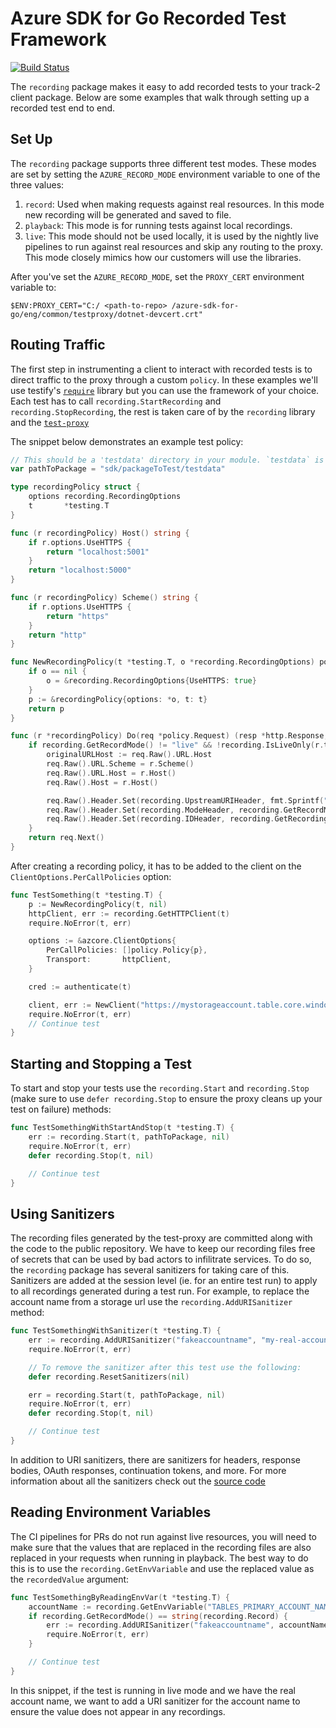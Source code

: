 # Azure SDK for Go Recorded Test Framework

[![Build Status](https://dev.azure.com/azure-sdk/public/_apis/build/status/go/Azure.azure-sdk-for-go?branchName=master)](https://dev.azure.com/azure-sdk/public/_build/latest?definitionId=1842&branchName=master)

The `recording` package makes it easy to add recorded tests to your track-2 client package.
Below are some examples that walk through setting up a recorded test end to end.

## Set Up
The `recording` package supports three different test modes. These modes are set by setting the `AZURE_RECORD_MODE` environment variable to one of the three values:
1. `record`: Used when making requests against real resources. In this mode new recording will be generated and saved to file.
2. `playback`: This mode is for running tests against local recordings.
3. `live`: This mode should not be used locally, it is used by the nightly live pipelines to run against real resources and skip any routing to the proxy. This mode closely mimics how our customers will use the libraries.

After you've set the `AZURE_RECORD_MODE`, set the `PROXY_CERT` environment variable to:
```pwsh
$ENV:PROXY_CERT="C:/ <path-to-repo> /azure-sdk-for-go/eng/common/testproxy/dotnet-devcert.crt"
```

## Routing Traffic

The first step in instrumenting a client to interact with recorded tests is to direct traffic to the proxy through a custom `policy`. In these examples we'll use testify's [`require`](https://pkg.go.dev/github.com/stretchr/testify/require) library but you can use the framework of your choice. Each test has to call `recording.StartRecording` and `recording.StopRecording`, the rest is taken care of by the `recording` library and the [`test-proxy`](https://github.com/Azure/azure-sdk-tools/tree/main/tools/test-proxy)

The snippet below demonstrates an example test policy:

```go Snippet:PolicyDefinition
// This should be a 'testdata' directory in your module. `testdata` is ignored by the go tool, making it perfect for ancillary data
var pathToPackage = "sdk/packageToTest/testdata"

type recordingPolicy struct {
    options recording.RecordingOptions
    t       *testing.T
}

func (r recordingPolicy) Host() string {
    if r.options.UseHTTPS {
        return "localhost:5001"
    }
    return "localhost:5000"
}

func (r recordingPolicy) Scheme() string {
    if r.options.UseHTTPS {
        return "https"
    }
    return "http"
}

func NewRecordingPolicy(t *testing.T, o *recording.RecordingOptions) policy.Policy {
    if o == nil {
        o = &recording.RecordingOptions{UseHTTPS: true}
    }
    p := &recordingPolicy{options: *o, t: t}
    return p
}

func (r *recordingPolicy) Do(req *policy.Request) (resp *http.Response, err error) {
    if recording.GetRecordMode() != "live" && !recording.IsLiveOnly(r.t) {
        originalURLHost := req.Raw().URL.Host
        req.Raw().URL.Scheme = r.Scheme()
        req.Raw().URL.Host = r.Host()
        req.Raw().Host = r.Host()

        req.Raw().Header.Set(recording.UpstreamURIHeader, fmt.Sprintf("%v://%v", r.Scheme(), originalURLHost))
        req.Raw().Header.Set(recording.ModeHeader, recording.GetRecordMode())
        req.Raw().Header.Set(recording.IDHeader, recording.GetRecordingId(r.t))
    }
    return req.Next()
}
```

After creating a recording policy, it has to be added to the client on the `ClientOptions.PerCallPolicies` option:
```go Snippet:TestFunction
func TestSomething(t *testing.T) {
    p := NewRecordingPolicy(t, nil)
    httpClient, err := recording.GetHTTPClient(t)
    require.NoError(t, err)

    options := &azcore.ClientOptions{
        PerCallPolicies: []policy.Policy{p},
        Transport:       httpClient,
    }

    cred := authenticate(t)

    client, err := NewClient("https://mystorageaccount.table.core.windows.net", cred, options)
    require.NoError(t, err)
    // Continue test
}
```

## Starting and Stopping a Test
To start and stop your tests use the `recording.Start` and `recording.Stop` (make sure to use `defer recording.Stop` to ensure the proxy cleans up your test on failure) methods:
```go Snippet:StartAndStopRecording
func TestSomethingWithStartAndStop(t *testing.T) {
    err := recording.Start(t, pathToPackage, nil)
    require.NoError(t, err)
    defer recording.Stop(t, nil)

    // Continue test
}
```

## Using Sanitizers
The recording files generated by the test-proxy are committed along with the code to the public repository. We have to keep our recording files free of secrets that can be used by bad actors to infilitrate services. To do so, the `recording` package has several sanitizers for taking care of this. Sanitizers are added at the session level (ie. for an entire test run) to apply to all recordings generated during a test run. For example, to replace the account name from a storage url use the `recording.AddURISanitizer` method:
```go Snippet:UseSanitizer
func TestSomethingWithSanitizer(t *testing.T) {
    err := recording.AddURISanitizer("fakeaccountname", "my-real-account-name", nil)
    require.NoError(t, err)

    // To remove the sanitizer after this test use the following:
    defer recording.ResetSanitizers(nil)

    err = recording.Start(t, pathToPackage, nil)
    require.NoError(t, err)
    defer recording.Stop(t, nil)

    // Continue test
}
```

In addition to URI sanitizers, there are sanitizers for headers, response bodies, OAuth responses, continuation tokens, and more. For more information about all the sanitizers check out the [source code](https://github.com/Azure/azure-sdk-for-go/blob/main/sdk/internal/recording/sanitizer.go)


## Reading Environment Variables
The CI pipelines for PRs do not run against live resources, you will need to make sure that the values that are replaced in the recording files are also replaced in your requests when running in playback. The best way to do this is to use the `recording.GetEnvVariable` and use the replaced value as the `recordedValue` argument:

```go Snippet:ReadEnvVar
func TestSomethingByReadingEnvVar(t *testing.T) {
    accountName := recording.GetEnvVariable("TABLES_PRIMARY_ACCOUNT_NAME", "fakeaccountname")
    if recording.GetRecordMode() == string(recording.Record) {
        err := recording.AddURISanitizer("fakeaccountname", accountName, nil)
        require.NoError(t, err)
    }

    // Continue test
}
```
In this snippet, if the test is running in live mode and we have the real account name, we want to add a URI sanitizer for the account name to ensure the value does not appear in any recordings.